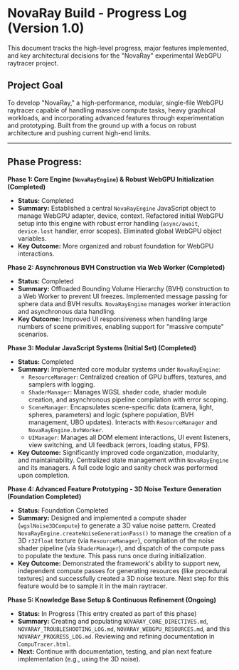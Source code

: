 # NovaRay Build - Progress Log (Version 1.0)

This document tracks the high-level progress, major features implemented, and key architectural decisions for the "NovaRay" experimental WebGPU raytracer project.

## Project Goal
To develop "NovaRay," a high-performance, modular, single-file WebGPU raytracer capable of handling massive compute tasks, heavy graphical workloads, and incorporating advanced features through experimentation and prototyping. Built from the ground up with a focus on robust architecture and pushing current high-end limits.

---

## Phase Progress:

**Phase 1: Core Engine (`NovaRayEngine`) & Robust WebGPU Initialization (Completed)**
*   **Status:** Completed
*   **Summary:** Established a central `NovaRayEngine` JavaScript object to manage WebGPU adapter, device, context. Refactored initial WebGPU setup into this engine with robust error handling (`async/await`, `device.lost` handler, error scopes). Eliminated global WebGPU object variables.
*   **Key Outcome:** More organized and robust foundation for WebGPU interactions.

**Phase 2: Asynchronous BVH Construction via Web Worker (Completed)**
*   **Status:** Completed
*   **Summary:** Offloaded Bounding Volume Hierarchy (BVH) construction to a Web Worker to prevent UI freezes. Implemented message passing for sphere data and BVH results. `NovaRayEngine` manages worker interaction and asynchronous data handling.
*   **Key Outcome:** Improved UI responsiveness when handling large numbers of scene primitives, enabling support for "massive compute" scenarios.

**Phase 3: Modular JavaScript Systems (Initial Set) (Completed)**
*   **Status:** Completed
*   **Summary:** Implemented core modular systems under `NovaRayEngine`:
    *   `ResourceManager`: Centralized creation of GPU buffers, textures, and samplers with logging.
    *   `ShaderManager`: Manages WGSL shader code, shader module creation, and asynchronous pipeline compilation with error scoping.
    *   `SceneManager`: Encapsulates scene-specific data (camera, light, spheres, parameters) and logic (sphere population, BVH management, UBO updates). Interacts with `ResourceManager` and `NovaRayEngine.bvhWorker`.
    *   `UIManager`: Manages all DOM element interactions, UI event listeners, view switching, and UI feedback (errors, loading status, FPS).
*   **Key Outcome:** Significantly improved code organization, modularity, and maintainability. Centralized state management within `NovaRayEngine` and its managers. A full code logic and sanity check was performed upon completion.

**Phase 4: Advanced Feature Prototyping - 3D Noise Texture Generation (Foundation Completed)**
*   **Status:** Foundation Completed
*   **Summary:** Designed and implemented a compute shader (`wgslNoise3DCompute`) to generate a 3D value noise pattern. Created `NovaRayEngine.createNoiseGenerationPass()` to manage the creation of a 3D `r32float` texture (via `ResourceManager`), compilation of the noise shader pipeline (via `ShaderManager`), and dispatch of the compute pass to populate the texture. This pass runs once during initialization.
*   **Key Outcome:** Demonstrated the framework's ability to support new, independent compute passes for generating resources (like procedural textures) and successfully created a 3D noise texture. Next step for this feature would be to sample it in the main raytracer.

**Phase 5: Knowledge Base Setup & Continuous Refinement (Ongoing)**
*   **Status:** In Progress (This entry created as part of this phase)
*   **Summary:** Creating and populating `NOVARAY_CORE_DIRECTIVES.md`, `NOVARAY_TROUBLESHOOTING_LOG.md`, `NOVARAY_WEBGPU_RESOURCES.md`, and this `NOVARAY_PROGRESS_LOG.md`. Reviewing and refining documentation in `CompuTracer.html`.
*   **Next:** Continue with documentation, testing, and plan next feature implementation (e.g., using the 3D noise).

